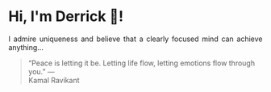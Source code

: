 # Hi, I'm Derrick 👋!
<p align="justify">I admire uniqueness and believe that a clearly focused mind can achieve anything...</p> 
<!-- #quote-start -->
<blockquote>&ldquo;Peace is letting it be. Letting life flow, letting emotions flow through you.&rdquo; &mdash; <footer>Kamal Ravikant</footer></blockquote>
<!-- #quote-end -->
